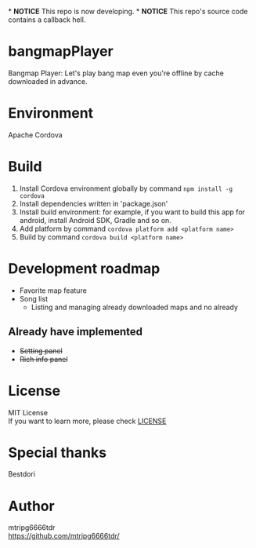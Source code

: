 \* **NOTICE** This repo is now developing.
\* **NOTICE** This repo's source code contains a callback hell.

# bangmapPlayer
Bangmap Player: Let's play bang map even you're offline by cache downloaded in advance.

# Environment
Apache Cordova

# Build
1. Install Cordova environment globally by command `npm install -g cordova`
1. Install dependencies written in 'package.json'
1. Install build environment: for example, if you want to build this app for android, install Android SDK, Gradle and so on.
1. Add platform by command `cordova platform add <platform name>`
1. Build by command `cordova build <platform name>`

# Development roadmap
- Favorite map feature
- Song list
  - Listing and managing already downloaded maps and no already
## Already have implemented
- ~~Setting panel~~
- ~~Rich info panel~~

# License
MIT License  
If you want to learn more, please check [LICENSE](LICENSE)

# Special thanks
Bestdori

# Author
mtripg6666tdr  
https://github.com/mtripg6666tdr/
